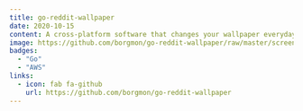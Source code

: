 ```yaml
---
title: go-reddit-wallpaper
date: 2020-10-15
content: A cross-platform software that changes your wallpaper everyday (with go!)
image: https://github.com/borgmon/go-reddit-wallpaper/raw/master/screenshots/screenshot.png
badges:
  - "Go"
  - "AWS"
links:
  - icon: fab fa-github
    url: https://github.com/borgmon/go-reddit-wallpaper
---
```

